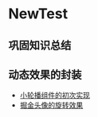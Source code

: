 # NewTest
## 巩固知识总结
## 动态效果的封装
  * [小轮播组件的初次实现](https://potatogarfield.github.io/NewTest/%E5%8A%A8%E6%80%81%E6%95%88%E6%9E%9C/%E8%BD%AE%E6%92%AD%E5%9B%BE/index.html)
  * [掘金头像的旋转效果](https://potatogarfield.github.io/NewTest/动态效果/旋转/index.html)

